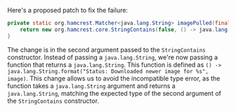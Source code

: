 Here's a proposed patch to fix the failure:
```java
private static org.hamcrest.Matcher<java.lang.String> imagePulled(final java.lang.String image) {
    return new org.hamcrest.core.StringContains(false, () -> java.lang.String.format("Status: Downloaded newer image for %s", image));
}
```
The change is in the second argument passed to the `StringContains` constructor. Instead of passing a `java.lang.String`, we're now passing a function that returns a `java.lang.String`. This function is defined as `() -> java.lang.String.format("Status: Downloaded newer image for %s", image)`. This change allows us to avoid the incompatible type error, as the function takes a `java.lang.String` argument and returns a `java.lang.String`, matching the expected type of the second argument of the `StringContains` constructor.